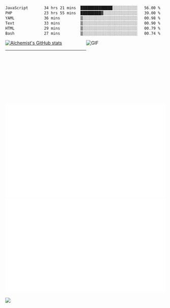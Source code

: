 <!--START_SECTION:waka-->

```text
JavaScript       34 hrs 21 mins  ██████████████░░░░░░░░░░░   56.00 %
PHP              23 hrs 55 mins  █████████▓░░░░░░░░░░░░░░░   39.00 %
YAML             36 mins         ▒░░░░░░░░░░░░░░░░░░░░░░░░   00.98 %
Text             33 mins         ▒░░░░░░░░░░░░░░░░░░░░░░░░   00.90 %
HTML             29 mins         ▒░░░░░░░░░░░░░░░░░░░░░░░░   00.79 %
Bash             27 mins         ▒░░░░░░░░░░░░░░░░░░░░░░░░   00.74 %
```

<!--END_SECTION:waka-->

[![Alchemist's GitHub stats](https://github-readme-stats.vercel.app/api?username=DrMaxis&show_icons=true&theme=outrun&count_private=true)](#)
<img align="right" alt="GIF" src="https://user-images.githubusercontent.com/5355808/139111924-210cc6fa-9fb1-4dac-929d-6324a5836a92.gif" width="250" height="200" />
<hr />

![](https://raw.githubusercontent.com/DrMaxis/github-stats-transparent/output/generated/overview.svg)
![](https://raw.githubusercontent.com/DrMaxis/github-stats-transparent/output/generated/languages.svg)

 
<a href="https://count.getloli.com/"><img src="https://count.getloli.com/get/@:maxis-the-alchemist?theme=rule34"></a>
<!-- https://count.getloli.com/get/@alchemist?theme=rule34 -->
<br>
